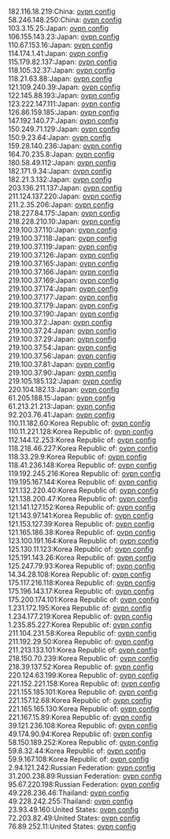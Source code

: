 182.116.18.219:China: [ovpn config](vpn/182_116_18_219.ovpn)  
58.246.148.250:China: [ovpn config](vpn/58_246_148_250.ovpn)  
103.3.15.25:Japan: [ovpn config](vpn/103_3_15_25.ovpn)  
106.155.143.23:Japan: [ovpn config](vpn/106_155_143_23.ovpn)  
110.67.153.16:Japan: [ovpn config](vpn/110_67_153_16.ovpn)  
114.174.1.41:Japan: [ovpn config](vpn/114_174_1_41.ovpn)  
115.179.82.137:Japan: [ovpn config](vpn/115_179_82_137.ovpn)  
118.105.32.37:Japan: [ovpn config](vpn/118_105_32_37.ovpn)  
118.21.63.88:Japan: [ovpn config](vpn/118_21_63_88.ovpn)  
121.109.240.39:Japan: [ovpn config](vpn/121_109_240_39.ovpn)  
122.145.88.193:Japan: [ovpn config](vpn/122_145_88_193.ovpn)  
123.222.147.111:Japan: [ovpn config](vpn/123_222_147_111.ovpn)  
126.86.159.185:Japan: [ovpn config](vpn/126_86_159_185.ovpn)  
147.192.140.77:Japan: [ovpn config](vpn/147_192_140_77.ovpn)  
150.249.71.129:Japan: [ovpn config](vpn/150_249_71_129.ovpn)  
150.9.23.64:Japan: [ovpn config](vpn/150_9_23_64.ovpn)  
159.28.140.236:Japan: [ovpn config](vpn/159_28_140_236.ovpn)  
164.70.235.8:Japan: [ovpn config](vpn/164_70_235_8.ovpn)  
180.58.49.112:Japan: [ovpn config](vpn/180_58_49_112.ovpn)  
182.171.9.34:Japan: [ovpn config](vpn/182_171_9_34.ovpn)  
182.21.3.132:Japan: [ovpn config](vpn/182_21_3_132.ovpn)  
203.136.211.137:Japan: [ovpn config](vpn/203_136_211_137.ovpn)  
211.124.137.220:Japan: [ovpn config](vpn/211_124_137_220.ovpn)  
211.2.35.206:Japan: [ovpn config](vpn/211_2_35_206.ovpn)  
218.227.84.175:Japan: [ovpn config](vpn/218_227_84_175.ovpn)  
218.228.210.10:Japan: [ovpn config](vpn/218_228_210_10.ovpn)  
219.100.37.110:Japan: [ovpn config](vpn/219_100_37_110.ovpn)  
219.100.37.118:Japan: [ovpn config](vpn/219_100_37_118.ovpn)  
219.100.37.119:Japan: [ovpn config](vpn/219_100_37_119.ovpn)  
219.100.37.126:Japan: [ovpn config](vpn/219_100_37_126.ovpn)  
219.100.37.165:Japan: [ovpn config](vpn/219_100_37_165.ovpn)  
219.100.37.166:Japan: [ovpn config](vpn/219_100_37_166.ovpn)  
219.100.37.169:Japan: [ovpn config](vpn/219_100_37_169.ovpn)  
219.100.37.174:Japan: [ovpn config](vpn/219_100_37_174.ovpn)  
219.100.37.177:Japan: [ovpn config](vpn/219_100_37_177.ovpn)  
219.100.37.179:Japan: [ovpn config](vpn/219_100_37_179.ovpn)  
219.100.37.190:Japan: [ovpn config](vpn/219_100_37_190.ovpn)  
219.100.37.2:Japan: [ovpn config](vpn/219_100_37_2.ovpn)  
219.100.37.24:Japan: [ovpn config](vpn/219_100_37_24.ovpn)  
219.100.37.29:Japan: [ovpn config](vpn/219_100_37_29.ovpn)  
219.100.37.54:Japan: [ovpn config](vpn/219_100_37_54.ovpn)  
219.100.37.56:Japan: [ovpn config](vpn/219_100_37_56.ovpn)  
219.100.37.81:Japan: [ovpn config](vpn/219_100_37_81.ovpn)  
219.100.37.90:Japan: [ovpn config](vpn/219_100_37_90.ovpn)  
219.105.185.132:Japan: [ovpn config](vpn/219_105_185_132.ovpn)  
220.104.182.13:Japan: [ovpn config](vpn/220_104_182_13.ovpn)  
61.205.188.15:Japan: [ovpn config](vpn/61_205_188_15.ovpn)  
61.213.21.213:Japan: [ovpn config](vpn/61_213_21_213.ovpn)  
92.203.76.41:Japan: [ovpn config](vpn/92_203_76_41.ovpn)  
110.11.182.60:Korea Republic of: [ovpn config](vpn/110_11_182_60.ovpn)  
110.11.221.128:Korea Republic of: [ovpn config](vpn/110_11_221_128.ovpn)  
112.144.12.253:Korea Republic of: [ovpn config](vpn/112_144_12_253.ovpn)  
118.218.46.227:Korea Republic of: [ovpn config](vpn/118_218_46_227.ovpn)  
118.33.29.9:Korea Republic of: [ovpn config](vpn/118_33_29_9.ovpn)  
118.41.236.148:Korea Republic of: [ovpn config](vpn/118_41_236_148.ovpn)  
119.192.245.216:Korea Republic of: [ovpn config](vpn/119_192_245_216.ovpn)  
119.195.167.144:Korea Republic of: [ovpn config](vpn/119_195_167_144.ovpn)  
121.132.220.40:Korea Republic of: [ovpn config](vpn/121_132_220_40.ovpn)  
121.138.200.47:Korea Republic of: [ovpn config](vpn/121_138_200_47.ovpn)  
121.141.127.152:Korea Republic of: [ovpn config](vpn/121_141_127_152.ovpn)  
121.143.97.141:Korea Republic of: [ovpn config](vpn/121_143_97_141.ovpn)  
121.153.127.39:Korea Republic of: [ovpn config](vpn/121_153_127_39.ovpn)  
121.165.186.38:Korea Republic of: [ovpn config](vpn/121_165_186_38.ovpn)  
123.100.191.164:Korea Republic of: [ovpn config](vpn/123_100_191_164.ovpn)  
125.130.11.123:Korea Republic of: [ovpn config](vpn/125_130_11_123.ovpn)  
125.191.143.26:Korea Republic of: [ovpn config](vpn/125_191_143_26.ovpn)  
125.247.79.93:Korea Republic of: [ovpn config](vpn/125_247_79_93.ovpn)  
14.34.28.108:Korea Republic of: [ovpn config](vpn/14_34_28_108.ovpn)  
175.117.216.118:Korea Republic of: [ovpn config](vpn/175_117_216_118.ovpn)  
175.196.143.17:Korea Republic of: [ovpn config](vpn/175_196_143_17.ovpn)  
175.200.174.101:Korea Republic of: [ovpn config](vpn/175_200_174_101.ovpn)  
1.231.172.195:Korea Republic of: [ovpn config](vpn/1_231_172_195.ovpn)  
1.234.177.219:Korea Republic of: [ovpn config](vpn/1_234_177_219.ovpn)  
1.235.85.227:Korea Republic of: [ovpn config](vpn/1_235_85_227.ovpn)  
211.104.231.58:Korea Republic of: [ovpn config](vpn/211_104_231_58.ovpn)  
211.192.29.50:Korea Republic of: [ovpn config](vpn/211_192_29_50.ovpn)  
211.213.133.101:Korea Republic of: [ovpn config](vpn/211_213_133_101.ovpn)  
218.150.70.239:Korea Republic of: [ovpn config](vpn/218_150_70_239.ovpn)  
218.39.137.52:Korea Republic of: [ovpn config](vpn/218_39_137_52.ovpn)  
220.124.63.199:Korea Republic of: [ovpn config](vpn/220_124_63_199.ovpn)  
221.152.221.158:Korea Republic of: [ovpn config](vpn/221_152_221_158.ovpn)  
221.155.185.101:Korea Republic of: [ovpn config](vpn/221_155_185_101.ovpn)  
221.157.12.68:Korea Republic of: [ovpn config](vpn/221_157_12_68.ovpn)  
221.165.165.130:Korea Republic of: [ovpn config](vpn/221_165_165_130.ovpn)  
221.167.15.89:Korea Republic of: [ovpn config](vpn/221_167_15_89.ovpn)  
39.121.236.108:Korea Republic of: [ovpn config](vpn/39_121_236_108.ovpn)  
49.174.90.94:Korea Republic of: [ovpn config](vpn/49_174_90_94.ovpn)  
58.150.189.252:Korea Republic of: [ovpn config](vpn/58_150_189_252.ovpn)  
59.8.32.44:Korea Republic of: [ovpn config](vpn/59_8_32_44.ovpn)  
59.9.167.108:Korea Republic of: [ovpn config](vpn/59_9_167_108.ovpn)  
2.94.121.242:Russian Federation: [ovpn config](vpn/2_94_121_242.ovpn)  
31.200.238.89:Russian Federation: [ovpn config](vpn/31_200_238_89.ovpn)  
95.67.220.198:Russian Federation: [ovpn config](vpn/95_67_220_198.ovpn)  
49.228.236.46:Thailand: [ovpn config](vpn/49_228_236_46.ovpn)  
49.228.242.255:Thailand: [ovpn config](vpn/49_228_242_255.ovpn)  
23.93.49.160:United States: [ovpn config](vpn/23_93_49_160.ovpn)  
72.203.82.49:United States: [ovpn config](vpn/72_203_82_49.ovpn)  
76.89.252.11:United States: [ovpn config](vpn/76_89_252_11.ovpn)  
